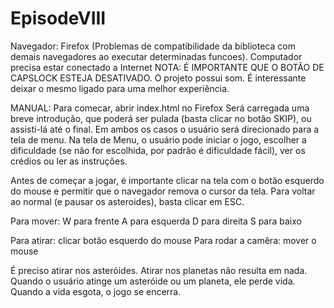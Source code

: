 # EpisodeVIII

Navegador: Firefox (Problemas de compatibilidade da biblioteca com demais navegadores ao executar determinadas funcoes).
Computador precisa estar conectado a Internet
NOTA: É IMPORTANTE QUE O BOTÃO DE CAPSLOCK ESTEJA DESATIVADO.
O projeto possui som. É interessante deixar o mesmo ligado para uma melhor experiência.


MANUAL: 
Para comecar, abrir index.html no Firefox
Será carregada uma breve introdução, que poderá ser pulada (basta clicar no botão SKIP), ou assisti-lá até o final. Em ambos os casos o usuário será direcionado para a tela de menu.
Na tela de Menu, o usuário pode iniciar o jogo, escolher a dificuldade (se não for escolhida, por padrão é dificuldade fácil), ver os crédios ou ler as instruções.

Antes de começar a jogar, é importante clicar na tela com o botão esquerdo do mouse e permitir que o navegador remova o cursor da tela. Para voltar ao normal (e pausar os asteroides), basta clicar em ESC.

Para mover:
	W para frente
	A para esquerda
	D para direita
	S para baixo

Para atirar: clicar botão esquerdo do mouse
Para rodar a camêra: mover o mouse

É preciso atirar nos asteróides. Atirar nos planetas não resulta em nada.
Quando o usuário atinge um asteróide ou um planeta, ele perde vida. Quando a vida esgota, o jogo se encerra.